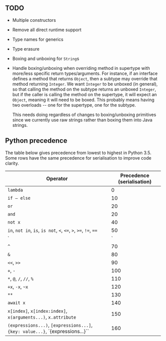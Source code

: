 ## TODO

* Multiple constructors

* Remove all direct runtime support

* Type names for generics

* Type erasure

* Boxing and unboxing for `String`s

* Handle boxing/unboxing when overriding method in supertype with more/less
  specific return types/arguments. For instance, if an interface defines a
  method that returns `Object`, then a subtype may override that method
  returning `Integer`. We want `Integer` to be unboxed (in general),
  so that calling the method on the subtype returns an unboxed `Integer`,
  but if the caller is calling the method on the supertype, it will expect
  an `Object`, meaning it will need to be boxed. This probably means having
  two overloads -- one for the supertype, one for the subtype.

  This needs doing regardless of changes to boxing/unboxing primitives since
  we currently use raw strings rather than boxing them into Java strings.

## Python precedence

The table below gives precedence from lowest to highest in Python 3.5.
Some rows have the same precedence for serialisation to improve code
clarity.

Operator | Precedence (serialisation)
---------|-----------
`lambda` | 0
`if – else` | 10
`or` | 20
`and` | 20
`not x`  | 40
`in`, `not in`, `is`, `is not`, `<`, `<=`, `>`, `>=`, `!=`, `==` | 50
`|` | 60
`^` | 70
`&` | 80
`<<`, `>>` | 90
`+`, `-` | 100
`*`, `@`, `/`, `//`, `%` | 110
`+x`, `-x`, `~x` | 120
`**` | 130
`await x` | 140
`x[index]`, `x[index:index]`, `x(arguments...)`, `x.attribute` | 150
`(expressions...)`, `[expressions...]`, `{key: value...}`, `{expressions...}`` | 160
